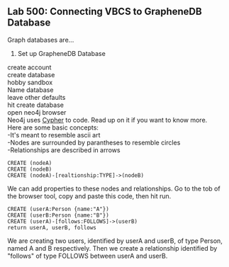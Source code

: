 <h2> Lab 500: Connecting VBCS to GrapheneDB Database </h2>

Graph databases are...

1. Set up GrapheneDB Database

create account<br>
create database<br>
hobby sandbox<br>
Name database<br>
leave other defaults<br>
hit create database<br>
open neo4j browser<br>
Neo4j uses [Cypher](https://neo4j.com/developer/cypher-query-language/) to code. Read up on it if you want to know more.<br>
Here are some basic concepts:<br>
-It's meant to resemble ascii art<br>
-Nodes are surrounded by parantheses to resemble circles<br>
-Relationships are described in arrows<br>
```
CREATE (nodeA)
CREATE (nodeB)
CREATE (nodeA)-[realtionship:TYPE]->(nodeB)
```
We can add properties to these nodes and relationships. Go to the tob of the browser tool, copy and paste this code, then hit run.
```
CREATE (userA:Person {name:"A"})
CREATE (userB:Person {name:"B"})
CREATE (userA)-[follows:FOLLOWS]->(userB)
return userA, userB, follows
```
We are creating two users, identified by userA and userB, of type Person, named A and B respectively. Then we create a relationship identified by "follows" of type FOLLOWS between userA and userB.
